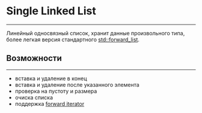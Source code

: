 # Single Linked List
---
Линейный односвязный список, хранит данные произвольного типа, более легкая версия стандартного [std::forward_list](https://en.cppreference.com/w/cpp/container/forward_list).

## Возможности
---
- вставка и удаление в конец
- вставка и удаление после указанного элемента
- проверка на пустоту и размера
- очиска списка
- поддержка [forward iterator](https://www.cplusplus.com/reference/iterator/ForwardIterator/)
